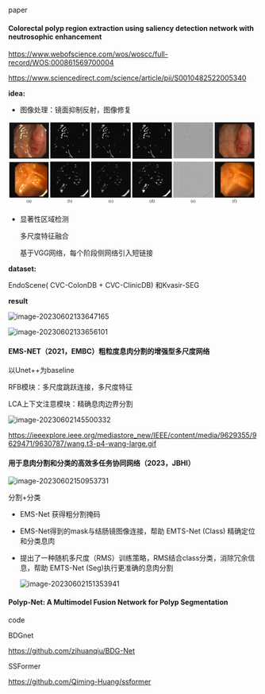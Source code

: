 





paper

#### Colorectal polyp region extraction using saliency detection network with neutrosophic enhancement

https://www.webofscience.com/wos/woscc/full-record/WOS:000861569700004

https://www.sciencedirect.com/science/article/pii/S0010482522005340

**idea:**

- 图像处理：镜面抑制反射，图像修复

![image](https://github.com/Boleroo/polyp-segmentation/blob/master/picture/pic1.png)

- 显著性区域检测

  多尺度特征融合

  基于VGG网络，每个阶段侧网络引入短链接

**dataset:**

EndoScene( CVC-ColonDB + CVC-ClinicDB) 和Kvasir-SEG

**result**

![image-20230602133647165](C:\Users\余成远\AppData\Roaming\Typora\typora-user-images\image-20230602133647165.png)

![image-20230602133656101](C:\Users\余成远\AppData\Roaming\Typora\typora-user-images\image-20230602133656101.png)



#### EMS-NET（2021，EMBC）粗粒度息肉分割的增强型多尺度网络

以Unet++为baseline

RFB模块：多尺度跳跃连接，多尺度特征

LCA上下文注意模块：精确息肉边界分割

![image-20230602145500332](C:\Users\余成远\AppData\Roaming\Typora\typora-user-images\image-20230602145500332.png)





https://ieeexplore.ieee.org/mediastore_new/IEEE/content/media/9629355/9629471/9630787/wang.t3-p4-wang-large.gif



#### **用于息肉分割和分类的高效多任务协同网络**（2023，JBHI）

![image-20230602150953731](C:\Users\余成远\AppData\Roaming\Typora\typora-user-images\image-20230602150953731.png)

分割+分类

- EMS-Net 获得粗分割掩码

- EMS-Net得到的mask与结肠镜图像连接，帮助 EMTS-Net (Class) 精确定位和分类息肉

- 提出了一种随机多尺度（RMS）训练策略，RMS结合class分类，消除冗余信息，帮助 EMTS-Net (Seg)执行更准确的息肉分割

  ![image-20230602151353941](C:\Users\余成远\AppData\Roaming\Typora\typora-user-images\image-20230602151353941.png)

  

#### Polyp-Net: A Multimodel Fusion Network for Polyp Segmentation

code

BDGnet

https://github.com/zihuanqiu/BDG-Net

SSFormer

https://github.com/Qiming-Huang/ssformer

